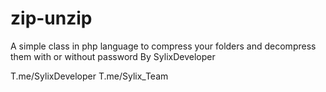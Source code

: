 # zip-unzip
A simple class in php language to compress your folders and decompress them with or without password
By SylixDeveloper


T.me/SylixDeveloper
T.me/Sylix_Team
